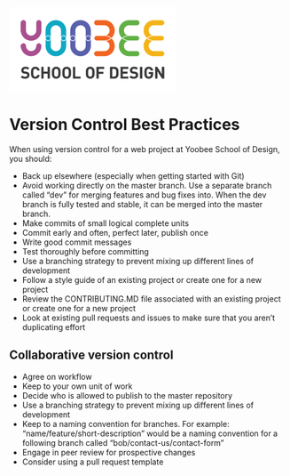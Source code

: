 [![Yoobee School of Design](https://raw.githubusercontent.com/YoobeeWebTutors/yoobee-web-best-practices/master/images/yoobee-logo-300w.png)](http://yoobee.ac.nz)

# Version Control Best Practices

When using version control for a web project at Yoobee School of Design, you should:

* Back up elsewhere (especially when getting started with Git)
* Avoid working directly on the master branch. Use a separate branch called “dev” for merging features and bug fixes into. When the dev branch is fully tested and stable, it can be merged into the master branch.
* Make commits of small logical complete units
* Commit early and often, perfect later, publish once
* Write good commit messages
* Test thoroughly before committing
* Use a branching strategy to prevent mixing up different lines of development
* Follow a style guide of an existing project or create one for a new project
* Review the CONTRIBUTING.MD file associated with an existing project or create one for a new project
* Look at existing pull requests and issues to make sure that you aren’t duplicating effort
 
## Collaborative version control
* Agree on workflow
* Keep to your own unit of work
* Decide who is allowed to publish to the master repository
* Use a branching strategy to prevent mixing up different lines of development
* Keep to a naming convention for branches. For example: “name/feature/short-description” would be a naming convention for a following branch called “bob/contact-us/contact-form”
* Engage in peer review for prospective changes
* Consider using a pull request template 
